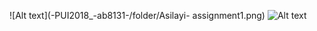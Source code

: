 ![Alt text](-PUI2018_-ab8131-/folder/Asilayi- assignment1.png)
![Alt text](-PUI2018_-ab8131-/folder/Asilayi-assignment2.png)

